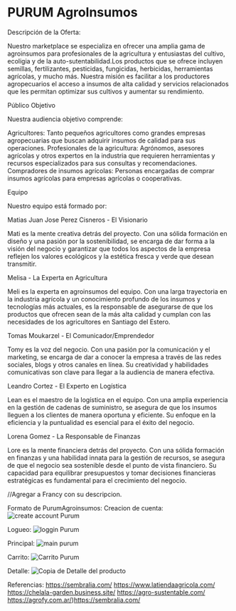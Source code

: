 # PURUM AgroInsumos

Descripción de la Oferta:

Nuestro marketplace se especializa en ofrecer una amplia gama de agroinsumos para profesionales de la agricultura y entusiastas del cultivo, ecoligia y de la auto-sutentabilidad.Los productos que se ofrece incluyen semillas, fertilizantes, pesticidas, fungicidas, herbicidas, herramientas agrícolas, y mucho más. Nuestra misión es facilitar a los productores agropecuarios el acceso a insumos de alta calidad y servicios relacionados que les permitan optimizar sus cultivos y aumentar su rendimiento.

Público Objetivo

Nuestra audiencia objetivo comprende:

Agricultores: Tanto pequeños agricultores como grandes empresas agropecuarias que buscan adquirir insumos de calidad para sus operaciones.
Profesionales de la agricultura: Agrónomos, asesores agrícolas y otros expertos en la industria que requieren herramientas y recursos especializados para sus consultas y recomendaciones.
Compradores de insumos agrícolas: Personas encargadas de comprar insumos agrícolas para empresas agrícolas o cooperativas.


Equipo

Nuestro equipo está formado por:

Matias Juan Jose Perez Cisneros - El Visionario

Mati es la mente creativa detrás del proyecto. Con una sólida formación en diseño y una pasión por la sostenibilidad, se encarga de dar forma a la visión del negocio y garantizar que todos los aspectos de la empresa reflejen los valores ecológicos y la estética fresca y verde que desean transmitir.

Melisa - La Experta en Agricultura

Meli es la experta en agroinsumos del equipo. Con una larga trayectoria en la industria agrícola y un conocimiento profundo de los insumos y tecnologías más actuales, es la responsable de asegurarse de que los productos que ofrecen sean de la más alta calidad y cumplan con las necesidades de los agricultores en Santiago del Estero.

Tomas Moukarzel - El Comunicador/Emprendedor

Tomy es la voz del negocio. Con una pasión por la comunicación y el marketing, se encarga de dar a conocer la empresa a través de las redes sociales, blogs y otros canales en línea. Su creatividad y habilidades comunicativas son clave para llegar a la audiencia de manera efectiva.

Leandro Cortez - El Experto en Logística

Lean es el maestro de la logística en el equipo. Con una amplia experiencia en la gestión de cadenas de suministro, se asegura de que los insumos lleguen a los clientes de manera oportuna y eficiente. Su enfoque en la eficiencia y la puntualidad es esencial para el éxito del negocio.

Lorena Gomez - La Responsable de Finanzas

Lore es la mente financiera detrás del proyecto. Con una sólida formación en finanzas y una habilidad innata para la gestión de recursos, se asegura de que el negocio sea sostenible desde el punto de vista financiero. Su capacidad para equilibrar presupuestos y tomar decisiones financieras estratégicas es fundamental para el crecimiento del negocio.

//Agregar a Francy con su descripcion.


Formato de PurumAgroinsumos:
Creacion de cuenta:
![create account Purum](https://github.com/lorenang/grupo_5_PURUMAgroInsumos/assets/146954375/ee415c78-8200-4d5a-b688-898d32b8b485)

Logueo: 
![loggin Purum](https://github.com/lorenang/grupo_5_PURUMAgroInsumos/assets/146954375/b8f57208-68fb-4053-ab4a-b95ea3ba33f1)

Principal: 
![main purum](https://github.com/lorenang/grupo_5_PURUMAgroInsumos/assets/146954375/9d889eca-b424-4558-9fdd-7f1b6a498067)

Carrito:
![Carrito Purum](https://github.com/lorenang/grupo_5_PURUMAgroInsumos/assets/146954375/5a3a97e9-453d-4094-bffd-1ef2a9b1b3f4)

Detalle:
![Copia de Detalle del producto](https://github.com/lorenang/grupo_5_PURUMAgroInsumos/assets/146954375/f8bc115e-a406-48ff-9455-f815d70ba4e1)



Referencias:
https://sembralia.com/
https://www.latiendaagricola.com/
https://chelala-garden.business.site/
https://agro-sustentable.com/
https://agrofy.com.ar/)https://sembralia.com/
